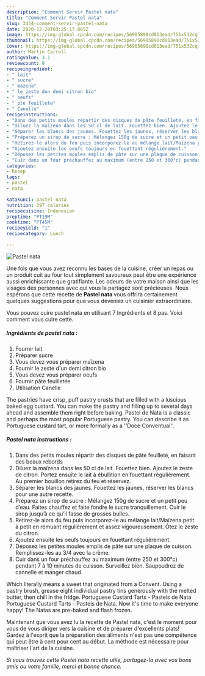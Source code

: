 ```yaml
---
description: "Comment Servir Pastel nata"
title: "Comment Servir Pastel nata"
slug: 3454-comment-servir-pastel-nata
date: 2020-12-28T03:25:17.865Z
image: https://img-global.cpcdn.com/recipes/56905890cd013ead/751x532cq70/pastel-nata-photo-principale-de-la-recette.jpg
thumbnail: https://img-global.cpcdn.com/recipes/56905890cd013ead/751x532cq70/pastel-nata-photo-principale-de-la-recette.jpg
cover: https://img-global.cpcdn.com/recipes/56905890cd013ead/751x532cq70/pastel-nata-photo-principale-de-la-recette.jpg
author: Martin Carroll
ratingvalue: 3.1
reviewcount: 9
recipeingredient:
- " lait"
- " sucre"
- " mazena"
- " le zeste dun demi citron bio"
- " oeufs"
- " pte feuillete"
- " Canelle"
recipeinstructions:
- "Dans des petits moules répartir des disques de pâte feuilleté, en faisant des beaux rebords"
- "Diluez la maïzena dans les 50 cl de lait. Fouettez bien. Ajoutez le zeste de citron. Portez ensuite le lait à ébullition en fouettant régulièrement. Au premier bouillon retirez du feu et réservez."
- "Séparer les blancs des jaunes. Fouettez les jaunes, réserver les blancs pour une autre recette."
- "Préparez un sirop de sucre : Mélangez 150g de sucre et un petit peu d’eau. Faites chauffez et faite fondre le sucre tranquillement. Cuir le sirop jusqu’à ce qu’il fasse de grosses bulles."
- "Retirez-le alors du feu puis incorporez-le au mélange lait/Maïzena petit à petit en remuant régulièrement et assez vigoureusement. Ôtez le zeste du citron."
- "Ajoutez ensuite les oeufs toujours en fouettant régulièrement."
- "Déposez les petites moules emplis de pâte sur une plaque de cuisson. Remplissez-les au 3/4 avec la crème."
- "Cuir dans un four préchauffez au maximum (entre 250 et 300°c) pendant 7 à 10 minutes de cuisson. Surveillez bien. Saupoudrez de cannelle et manger chaud."
categories:
- Resep
tags:
- pastel
- nata

katakunci: pastel nata 
nutrition: 297 calories
recipecuisine: Indonesian
preptime: "PT19M"
cooktime: "PT45M"
recipeyield: "1"
recipecategory: Lunch

---
```



![Pastel nata](https://img-global.cpcdn.com/recipes/56905890cd013ead/751x532cq70/pastel-nata-photo-principale-de-la-recette.jpg)

Une fois que vous avez reconnu les bases de la cuisine, créer un repas ou un produit cuit au four tout simplement savoureux peut être une expérience aussi enrichissante que gratifiante. Les odeurs de votre maison ainsi que les visages des personnes avec qui vous la partagez sont précieuses. Nous espérons que cette recette de <strong> Pastel nata </strong> vous offrira certainement quelques suggestions pour que vous deveniez un cuisinier extraordinaire.

<!--inarticleads1-->

Vous pouvez cuire pastel nata en utilisant 7 Ingrédients et 8 pas. Voici comment vous cuire cette.

##### Ingrédients de pastel nata :

1. Fournir  lait
1. Préparer  sucre
1. Vous devez vous préparer  maïzena
1. Fournir  le zeste d&#39;un demi citron bio
1. Vous devez vous préparer  oeufs
1. Fournir  pâte feuilletée
1. Utilisation  Canelle


The pastries have crisp, puff pastry crusts that are filled with a luscious baked egg custard. You can make the pastry and filling up to several days ahead and assemble them right before baking. Pastel de Nata is a classic and perhaps the most popular Portuguese pastry. You can describe it as Portuguese custard tart, or more formally as a &#39;&#39;Doce Conventual&#39;&#39;. 

<!--inarticleads2-->

##### Pastel nata instructions :

1. Dans des petits moules répartir des disques de pâte feuilleté, en faisant des beaux rebords
1. Diluez la maïzena dans les 50 cl de lait. Fouettez bien. Ajoutez le zeste de citron. Portez ensuite le lait à ébullition en fouettant régulièrement. Au premier bouillon retirez du feu et réservez.
1. Séparer les blancs des jaunes. Fouettez les jaunes, réserver les blancs pour une autre recette.
1. Préparez un sirop de sucre : Mélangez 150g de sucre et un petit peu d’eau. Faites chauffez et faite fondre le sucre tranquillement. Cuir le sirop jusqu’à ce qu’il fasse de grosses bulles.
1. Retirez-le alors du feu puis incorporez-le au mélange lait/Maïzena petit à petit en remuant régulièrement et assez vigoureusement. Ôtez le zeste du citron.
1. Ajoutez ensuite les oeufs toujours en fouettant régulièrement.
1. Déposez les petites moules emplis de pâte sur une plaque de cuisson. Remplissez-les au 3/4 avec la crème.
1. Cuir dans un four préchauffez au maximum (entre 250 et 300°c) pendant 7 à 10 minutes de cuisson. Surveillez bien. Saupoudrez de cannelle et manger chaud.


Which literally means a sweet that originated from a Convent. Using a pastry brush, grease eight individual pastry tins generously with the melted butter, then chill in the fridge. Portuguese Custard Tarts - Pasteis de Nata Portuguese Custard Tarts - Pasteis de Nata. Now it&#39;s time to make everyone happy! The Natas are pre-baked and flash frozen. 

<!--inarticleads1-->

<p>
Maintenant que vous avez lu la recette de Pastel nata, c'est le moment pour vous de vous diriger vers la cuisine et de préparer d'excellents plats! Gardez à l'esprit que la préparation des aliments n'est pas une compétence qui peut être à cent pour cent au début. La méthode est nécessaire pour maîtriser l'art de la cuisine.
</p>

<p>
<i>Si vous trouvez cette Pastel nata recette utile, partagez-la avec vos bons amis ou votre famille, merci et bonne chance.</i>
</p>
